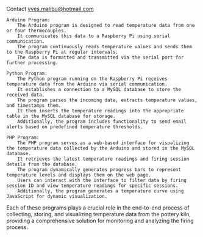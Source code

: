 Contact yves.malibu@hotmail.com

    Arduino Program:
        The Arduino program is designed to read temperature data from one or four thermocouples.
        It communicates this data to a Raspberry Pi using serial communication.
        The program continuously reads temperature values and sends them to the Raspberry Pi at regular intervals.
        The data is formatted and transmitted via the serial port for further processing.

    Python Program:
        The Python program running on the Raspberry Pi receives temperature data from the Arduino via serial communication.
        It establishes a connection to a MySQL database to store the received data.
        The program parses the incoming data, extracts temperature values, and timestamps them.
        It then inserts the temperature readings into the appropriate table in the MySQL database for storage.
        Additionally, the program includes functionality to send email alerts based on predefined temperature thresholds.

    PHP Program:
        The PHP program serves as a web-based interface for visualizing the temperature data collected by the Arduino and stored in the MySQL database.
        It retrieves the latest temperature readings and firing session details from the database.
        The program dynamically generates progress bars to represent temperature levels and displays them on the web page.
        Users can interact with the interface to filter data by firing session ID and view temperature readings for specific sessions.
        Additionally, the program generates a temperature curve using JavaScript for dynamic visualization.

Each of these programs plays a crucial role in the end-to-end process of collecting, storing, and visualizing temperature data from the pottery kiln, providing a comprehensive solution for monitoring and analyzing the firing process.
